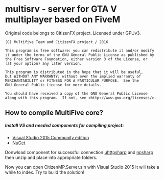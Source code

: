 # multisrv - server for GTA V multiplayer based on FiveM
Original code belongs to CitizenFX project. Licensed under GPUv3.

    (C) Multifive Team and CitizenFX project / 2016 

    This program is free software: you can redistribute it and/or modify
    it under the terms of the GNU General Public License as published by
    the Free Software Foundation, either version 3 of the License, or
    (at your option) any later version.

    This program is distributed in the hope that it will be useful,
    but WITHOUT ANY WARRANTY; without even the implied warranty of
    MERCHANTABILITY or FITNESS FOR A PARTICULAR PURPOSE.  See the
    GNU General Public License for more details.

    You should have received a copy of the GNU General Public License
    along with this program.  If not, see <http://www.gnu.org/licenses/>.

## How to compile MultiFive core?
##### Install VS and needed components for compiling project:
- [Visual Studio 2015 Community edition](https://www.visualstudio.com/ru-ru/downloads/download-visual-studio-vs.aspx)
- [NuGet](https://www.nuget.org/)

Donwload component for successful connection [uhttpsharp](http://tohjo.eu/citidev/uhttpsharp) and [npsharp](https://github.com/icedream/NPSharp)
then unzip and place into appropriate folders.

Now you can open CitizenMP.Server.sln with Visual Studio 2015
It will take a while to index. Try to build the solution! 
